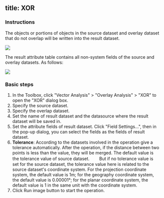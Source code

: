 title: XOR
---

### Instructions  

The objects or portions of objects in the source dataset and overlay dataset that do not overlap will be written into the result dataset.

![](img/xorbuttonoperation.png)  
  
The result attribute table contains all non-system fields of the source and overlay datasets. As follows:

![](img/xorbuttonproperty.png)          

### Basic steps   
  
1. In the Toolbox, click "Vector Analysis" > "Overlay Analysis" > "XOR" to open the "XOR" dialog box.
2. Specify the source dataset. 
3. Specify the overlap dataset.
4. Set the name of result dataset and the datasource where the result dataset will be saved in.
5. Set the attribute fields of result dataset. Click "Field Settings...", then in the pop-up dialog, you can select the fields as the fields of result dataset.
5. **Tolerance**: According to the datasets involved in the operation give a tolerance automatically. After the operation, if the distance between two points is less than the value, they will be merged. The default value is the tolerance value of source dataset.
　　But if no tolerance value is set for the source dataset, the tolerance value here is related to the source dataset's coordinate system. For the projection coordinate system, the default value is 1m; for the geography coordinate system, the default value is 0.00001°; for the planar coordinate system, the default value is 1 in the same unit with the coordinate system.
7. Click Run image button to start the operation.